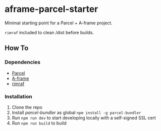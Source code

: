 # aframe-parcel-starter
Minimal starting point for a Parcel + A-frame project. 

`rimraf` included to clean /dist before builds.

##  How To

### Dependencies
* [Parcel](https://parceljs.org/)
* [A-frame](https://aframe.io/docs/1.0.0/introduction/)
* [rimraf](https://github.com/isaacs/rimraf)

### Installation
1. Clone the repo
2. Install *parcel-bundler* as global `npm install -g parcel-bundler`
3. Run `npm run dev` to start developing locally with a self-signed SSL cert
4. Run `npm run build` to build
